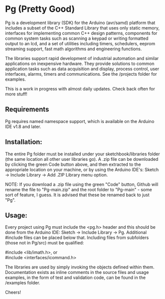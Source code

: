 # Pg (Pretty Good)

Pg is a development library (SDK) for the Arduino (avr/samd) platform that includes a subset of the C++ Standard Library that uses only static memory, interfaces for implementing common C++ design patterns, components for common system tasks such as scanning a keypad or writing formatted output to an lcd, and a set of utilities including timers, schedulers, eeprom streaming support, fast math algorithms and engineering functions.

The libraries support rapid development of industrial automation and similar applications on inexpensive hardware. They provide solutions to common application tasks such as data acquisition and display, process control, user interfaces, alarms, timers and communications. See the /projects folder for examples.

This is a work in progress with almost daily updates. Check back often for more stuff!

## Requirements

Pg requires named namespace support, which is available on the Arduino IDE v1.8 and later.

## Installation:

The entire Pg folder must be installed under your sketchbook/libraries folder (the same location all other user libraries go). A .zip file can be downloaded by clicking the green Code button above, and then extracted to the appropriate location on your machine, or by using the Arduino IDE's: Sketch -> Include Library -> Add .ZIP Library menu option. 

NOTE: If you download a .zip file using the green "Code" button, Github will rename the file to "Pg-main.zip" and the root folder to "Pg-main" - some sort of feature, I guess. It is advised that these be renamed back to just "Pg".

## Usage:

Every project using Pg must include the <pg.h> header and this should be done from the Arduino IDE: Sketch -> Include Library -> Pg. Additional #include files can be placed below that. Including files from subfolders (those not in Pg/src) must be qualified: 

<p> #include &ltlib/imath.h&gt, or <br>
#include &ltinterfaces/icommand.h&gt </p>

The libraries are used by simply invoking the objects defined within them. Documentation exists as inline comments in the source files and usage examples, in the form of test and validation code, can be found in the /examples folder.
  
Cheers!
